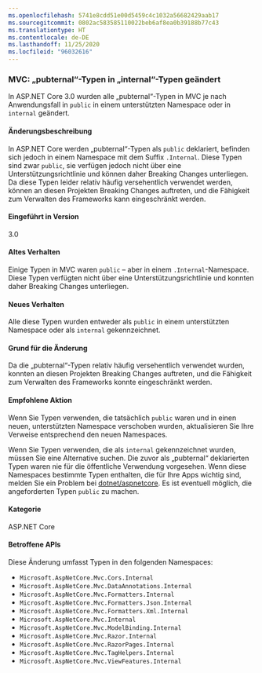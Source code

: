 ```yaml
---
ms.openlocfilehash: 5741e8cdd51e00d5459c4c1032a56682429aab17
ms.sourcegitcommit: 0802ac583585110022beb6af8ea0b39188b77c43
ms.translationtype: HT
ms.contentlocale: de-DE
ms.lasthandoff: 11/25/2020
ms.locfileid: "96032616"
---
```

### <a name="mvc-pubternal-types-changed-to-internal"></a>MVC: „pubternal“-Typen in „internal“-Typen geändert

In ASP.NET Core 3.0 wurden alle „pubternal“-Typen in MVC je nach Anwendungsfall in `public` in einem unterstützten Namespace oder in `internal` geändert.

#### <a name="change-description"></a>Änderungsbeschreibung

In ASP.NET Core werden „pubternal“-Typen als `public` deklariert, befinden sich jedoch in einem Namespace mit dem Suffix `.Internal`. Diese Typen sind zwar `public`, sie verfügen jedoch nicht über eine Unterstützungsrichtlinie und können daher Breaking Changes unterliegen. Da diese Typen leider relativ häufig versehentlich verwendet werden, können an diesen Projekten Breaking Changes auftreten, und die Fähigkeit zum Verwalten des Frameworks kann eingeschränkt werden.

#### <a name="version-introduced"></a>Eingeführt in Version

3.0

#### <a name="old-behavior"></a>Altes Verhalten

Einige Typen in MVC waren `public` – aber in einem `.Internal`-Namespace. Diese Typen verfügten nicht über eine Unterstützungsrichtlinie und konnten daher Breaking Changes unterliegen.

#### <a name="new-behavior"></a>Neues Verhalten

Alle diese Typen wurden entweder als `public` in einem unterstützten Namespace oder als `internal` gekennzeichnet.

#### <a name="reason-for-change"></a>Grund für die Änderung

Da die „pubternal“-Typen relativ häufig versehentlich verwendet wurden, konnten an diesen Projekten Breaking Changes auftreten, und die Fähigkeit zum Verwalten des Frameworks konnte eingeschränkt werden.

#### <a name="recommended-action"></a>Empfohlene Aktion

Wenn Sie Typen verwenden, die tatsächlich `public` waren und in einen neuen, unterstützten Namespace verschoben wurden, aktualisieren Sie Ihre Verweise entsprechend den neuen Namespaces.

Wenn Sie Typen verwenden, die als `internal` gekennzeichnet wurden, müssen Sie eine Alternative suchen. Die zuvor als „pubternal“ deklarierten Typen waren nie für die öffentliche Verwendung vorgesehen. Wenn diese Namespaces bestimmte Typen enthalten, die für Ihre Apps wichtig sind, melden Sie ein Problem bei [dotnet/aspnetcore](https://github.com/dotnet/aspnetcore/issues). Es ist eventuell möglich, die angeforderten Typen `public` zu machen.

#### <a name="category"></a>Kategorie

ASP.NET Core

#### <a name="affected-apis"></a>Betroffene APIs

Diese Änderung umfasst Typen in den folgenden Namespaces:

- `Microsoft.AspNetCore.Mvc.Cors.Internal`
- `Microsoft.AspNetCore.Mvc.DataAnnotations.Internal`
- `Microsoft.AspNetCore.Mvc.Formatters.Internal`
- `Microsoft.AspNetCore.Mvc.Formatters.Json.Internal`
- `Microsoft.AspNetCore.Mvc.Formatters.Xml.Internal`
- `Microsoft.AspNetCore.Mvc.Internal`
- `Microsoft.AspNetCore.Mvc.ModelBinding.Internal`
- `Microsoft.AspNetCore.Mvc.Razor.Internal`
- `Microsoft.AspNetCore.Mvc.RazorPages.Internal`
- `Microsoft.AspNetCore.Mvc.TagHelpers.Internal`
- `Microsoft.AspNetCore.Mvc.ViewFeatures.Internal`

<!--

#### Affected APIs

- `N:Microsoft.AspNetCore.Mvc.Cors.Internal`
- `N:Microsoft.AspNetCore.Mvc.DataAnnotations.Internal`
- `N:Microsoft.AspNetCore.Mvc.Formatters.Internal`
- `N:Microsoft.AspNetCore.Mvc.Formatters.Json.Internal`
- `N:Microsoft.AspNetCore.Mvc.Formatters.Xml.Internal`
- `N:Microsoft.AspNetCore.Mvc.Internal`
- `N:Microsoft.AspNetCore.Mvc.ModelBinding.Internal`
- `N:Microsoft.AspNetCore.Mvc.Razor.Internal`
- `N:Microsoft.AspNetCore.Mvc.RazorPages.Internal`
- `N:Microsoft.AspNetCore.Mvc.TagHelpers.Internal`
- `N:Microsoft.AspNetCore.Mvc.ViewFeatures.Internal`

-->

